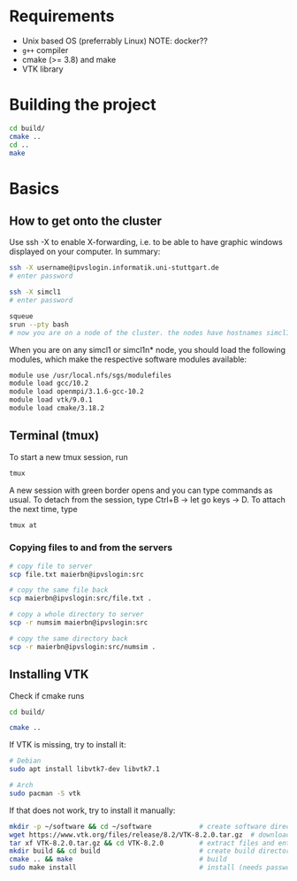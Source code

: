 # Requirements

- Unix based OS (preferrably Linux) NOTE: docker??
- `g++` compiler
- cmake (>= 3.8) and make
- VTK library

# Building the project

```bash
cd build/
cmake ..
cd ..
make
```

# Basics

## How to get onto the cluster

Use ssh -X to enable X-forwarding, i.e. to be able to have graphic windows displayed on your computer. In summary:
```bash
ssh -X username@ipvslogin.informatik.uni-stuttgart.de
# enter password

ssh -X simcl1
# enter password

squeue
srun --pty bash
# now you are on a node of the cluster. the nodes have hostnames simcl1n1 - simcl1n4
```

When you are on any simcl1 or simcl1n* node, you should load the following modules, which make the respective software modules available:
```bash
module use /usr/local.nfs/sgs/modulefiles
module load gcc/10.2
module load openmpi/3.1.6-gcc-10.2
module load vtk/9.0.1
module load cmake/3.18.2
```

## Terminal (tmux)

To start a new tmux session, run
```bash
tmux
```

A new session with green border opens and you can type commands as usual. To detach from the session, type Ctrl+B → let go keys → D. To attach the next time, type
```bash
tmux at
```

### Copying files to and from the servers

```bash
# copy file to server
scp file.txt maierbn@ipvslogin:src

# copy the same file back
scp maierbn@ipvslogin:src/file.txt .

# copy a whole directory to server
scp -r numsim maierbn@ipvslogin:src

# copy the same directory back
scp -r maierbn@ipvslogin:src/numsim .
```

## Installing VTK

Check if cmake runs
```bash
cd build/

cmake ..
```

If VTK is missing, try to install it:
```bash
# Debian
sudo apt install libvtk7-dev libvtk7.1

# Arch
sudo pacman -S vtk
```

If that does not work, try to install it manually:
```bash
mkdir -p ~/software && cd ~/software            # create software directory in home
wget https://www.vtk.org/files/release/8.2/VTK-8.2.0.tar.gz  # download source archive
tar xf VTK-8.2.0.tar.gz && cd VTK-8.2.0         # extract files and enter directory
mkdir build && cd build                         # create build directory
cmake .. && make                                # build
sudo make install                               # install (needs password)
```
